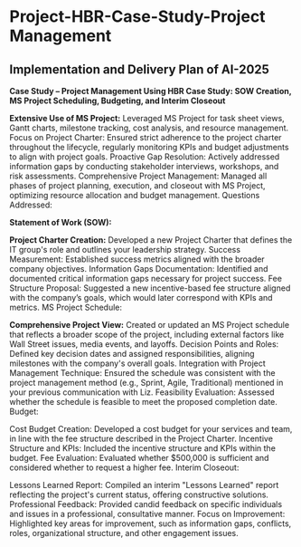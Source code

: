 # **Project-HBR-Case-Study-Project Management**

## **Implementation and Delivery Plan of AI-2025**

**Case Study – Project Management Using HBR Case Study: SOW Creation, MS Project Scheduling, Budgeting, and Interim Closeout**

**Extensive Use of MS Project:** Leveraged MS Project for task sheet views, Gantt charts, milestone tracking, cost analysis, and resource management.
Focus on Project Charter: Ensured strict adherence to the project charter throughout the lifecycle, regularly monitoring KPIs and budget adjustments to align with project goals.
Proactive Gap Resolution: Actively addressed information gaps by conducting stakeholder interviews, workshops, and risk assessments.
Comprehensive Project Management: Managed all phases of project planning, execution, and closeout with MS Project, optimizing resource allocation and budget management.
Questions Addressed:

**Statement of Work (SOW):**

**Project Charter Creation:** Developed a new Project Charter that defines the IT group's role and outlines your leadership strategy.
Success Measurement: Established success metrics aligned with the broader company objectives.
Information Gaps Documentation: Identified and documented critical information gaps necessary for project success.
Fee Structure Proposal: Suggested a new incentive-based fee structure aligned with the company’s goals, which would later correspond with KPIs and metrics.
MS Project Schedule:

**Comprehensive Project View:** Created or updated an MS Project schedule that reflects a broader scope of the project, including external factors like Wall Street issues, media events, and layoffs.
Decision Points and Roles: Defined key decision dates and assigned responsibilities, aligning milestones with the company's overall goals.
Integration with Project Management Technique: Ensured the schedule was consistent with the project management method (e.g., Sprint, Agile, Traditional) mentioned in your previous communication with Liz.
Feasibility Evaluation: Assessed whether the schedule is feasible to meet the proposed completion date.
Budget:

Cost Budget Creation: Developed a cost budget for your services and team, in line with the fee structure described in the Project Charter.
Incentive Structure and KPIs: Included the incentive structure and KPIs within the budget.
Fee Evaluation: Evaluated whether $500,000 is sufficient and considered whether to request a higher fee.
Interim Closeout:

Lessons Learned Report: Compiled an interim "Lessons Learned" report reflecting the project's current status, offering constructive solutions.
Professional Feedback: Provided candid feedback on specific individuals and issues in a professional, consultative manner.
Focus on Improvement: Highlighted key areas for improvement, such as information gaps, conflicts, roles, organizational structure, and other engagement issues.

